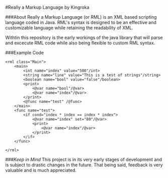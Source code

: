 #Really a Markup Language
by Kingroka

###About
Really a Markup Language (or RML) is an XML based scripting language coded in Java. RML's syntax is designed to be an effective and customizable language while retaining the readability of XML. 

Withtin this repository is the early workings of the java library that will parse and excecute RML code while also being flexible to custom RML syntax. 

###Example Code
```
<rml class="Main">
	<main>
		<int name="index" value="500"/int>
		<string name="line" value="This is a test of strings"/string>
		<boolean name="bool" value="false"/boolean>
		<print>
			<@var name="bool"/@var>
			<@var name="index"/@var>
		</print>
		<@func name="test" /@func>
	</main>
	<func name="test">
		<if cond="index * index == index * index">
			<@var name="index" set="80"/@var>
			<print>
				<@var name="index"/@var>
			</print>
		</if>
	</func>
	
</rml>
```
###*Keep in Mind*
This project is in its very early stages of development and is subject to drastic changes in the future. That being said, feedback is very valuable and is much appreciated.

